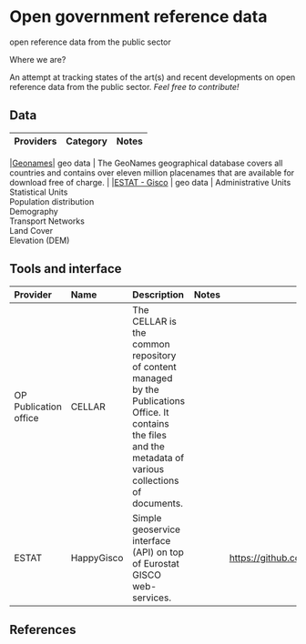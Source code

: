 # Open government reference data
open reference data from the public sector

Where we are?

An attempt at tracking states of the art(s) and recent developments on open reference data from the public sector. *Feel free to contribute!*

## Data


Providers | Category | Notes
--- | --- | ---

|[Geonames](https://www.geonames.org)| geo data | The GeoNames geographical database covers all countries and contains over eleven million placenames that are available for download free of charge. | 
|[ESTAT - Gisco](https://ec.europa.eu/eurostat/web/gisco/geodata/reference-data ) | geo data | Administrative Units <br /> Statistical Units <br /> Population distribution <br /> Demography <br /> Transport Networks <br /> Land Cover <br /> Elevation (DEM) 

## Tools and interface
| Provider | Name | Description | Notes | Link  |
| :------------- | :------------- | :------------- | :-------- | :-----: |
| OP Publication office| CELLAR | The CELLAR is the common repository of content managed by the Publications Office. It contains the files and the metadata of various collections of documents.| | |
| ESTAT | HappyGisco | Simple geoservice interface (API) on top of Eurostat GISCO web-services. |  | https://github.com/eurostat/happyGISCO  |



## References
